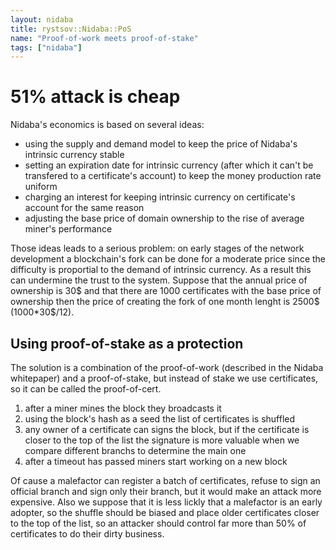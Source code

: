 ```yaml
---
layout: nidaba
title: rystsov::Nidaba::PoS
name: "Proof-of-work meets proof-of-stake"
tags: ["nidaba"]
---
```


<h1>51% attack is cheap </h1>

Nidaba's economics is based on several ideas:
<ul>
	<li>using the supply and demand model to keep the price of Nidaba's intrinsic currency stable</li>
	<li>setting an expiration date for intrinsic currency (after which it can't be transfered to a certificate's account) to keep the money production rate uniform</li>
	<li>charging an interest for keeping intrinsic currency on certificate's account for the same reason</li>
	<li>adjusting the base price of domain ownership to the rise of average miner's performance</li>
</ul>

Those ideas leads to a serious problem: on early stages of the network development a blockchain's fork can be done for a moderate price since the difficulty is proportial to the demand of intrinsic currency. As a result this can undermine the trust to the system. Suppose that the annual price of ownership is 30$ and that there are 1000 certificates with the base price of ownership then the price of creating the fork of one month lenght is 2500$ (1000*30$/12).

<h2>Using proof-of-stake as a protection</h2>

The solution is a combination of the proof-of-work (described in the Nidaba whitepaper) and a proof-of-stake, but instead of stake we use certificates, so it can be called the proof-of-cert.

1. after a miner mines the block they broadcasts it
2. using the block's hash as a seed the list of certificates is shuffled
3. any owner of a certificate can signs the block, but if the certificate is closer to the top of the list the signature is more valuable when we compare different branchs to determine the main one
4. after a timeout has passed miners start working on a new block

Of cause a malefactor can register a batch of certificates, refuse to sign an official branch and sign only their branch, but it would make an attack more expensive. Also we suppose that it is less lickly that a malefactor is an early adopter, so the shuffle should be biased and place older certificates closer to the top of the list, so an attacker should control far more than 50% of certificates to do their dirty business.